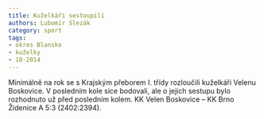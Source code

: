 ```yaml
---
title: Kuželkáři sestoupili
authors: Lubomír Slezák
category: sport
tags:
- okres Blansko
- kuželky
- 18-2014
---
```


Minimálně na rok se s Krajským přeborem I. třídy rozloučili kuželkáři Velenu Boskovice. V posledním kole sice bodovali, ale o jejich sestupu bylo rozhodnuto už před posledním kolem.
KK Velen Boskovice – KK Brno Židenice A 5:3 (2402:2394).
